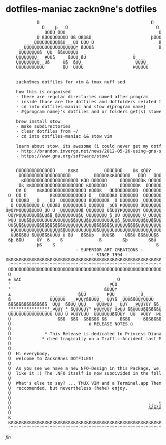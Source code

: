 dotfiles-maniac zackn9ne's dotfiles
===============
<pre>
            Ü                                           Ü           Ü
              Ü    þ   Ü                                  Ü   Ü    Û
               ÛÛÜÜ ÜÜÛ                                    ÛÛÛÜÜ ÜÛÝþ
            Ü ßÜÛÛÛÛÛÛÜÜ Üß ÜßßßÜ                       þÜÜÜÛÛÛÛÛÛÛÛÜ
           ÜÜÜÜÜÜÜÜÜßßÛ   ÜÛ ÜÛÜ Û                         ßÛÛÛÛÛÛÛÛßß ß
       ÜÜÛÛÛÛÛÛÛÛÛÛÛÛÛÜÜÜÛÛÝ ßÛÛÛß                         ß  ÛÛÛßÜ
     ÜÛÛÛÛÛÛÛß  ÜÜ  ßßÛÛÛÛÛÛ                                 ÞÝ ßÜ ß
    ÜÛÛÛÛÛÛÛ   ÞÛÛß     ßÛÛÛ ßÜ                  Ü           þ
    ÛÛÛÛÛÛÛÛÜ  Üß     Üß  ßÛÛ                     ÛÛÜÜ
    ÛÛÛÛÛÛÛÛÛÛÜ       ßÜ  ÜÛÛÜ                   ÞÛÛÛÛÛ


    zackn9nes dotfiles for vim & tmux nuff sed

    how this is organised
    - there are regular directories named after program
    - inside those are the dotfiles and dotfolders related to program
    - cd into dotfiles-maniac and stow #{program name}
    - #{program name}'s dotfiles and or folders get(s) stowed into their proper places: $HOME

    brew install stow
    - make subdirectories
    - clear dotfiles from ~/
    - cd into dotfiles-maniac && stow vim

    learn about stow, its awesome (i could never get my dotfiles ot symlink)
    - http://brandon.invergo.net/news/2012-05-26-using-gnu-stow-to-manage-your-dotfiles.html 
    - https://www.gnu.org/software/stow/


    ÛÛÛÛÛÛÛÛÛÛÛÛÛÜÜ     ßßßß          ÜÜÜÜÜÜÜ    Ûß ßÛÛÝ     ÜÜÜÜÜÜÜ
     ÛÛÛÛÛÛÛÛÛÛÛÛÛÛÛÛÛÜÜÜ         ÜÛÛÛÛßßßÛÛÛÛÛÜ   ÜÛÛ   ÜÜÛÛÛßßßßÛÛÛÛÜÜ
      ßÛÛÛÛÛÛÛÛÛÛÛÛÛÛÛÛÛÛÛÛÜ ßÜÜ ÜÛÛÛÛÛ     ÛÛÛÛÛÛÜÛÛß ÜÛÛÛÛÛ      ÛÛÛÛÛÛÜ
     Üß ßßÛÛÛÛÛÛÛÛÛÛÛÛÛÛÛÛÛÛÛÜ ßÛÛÛÛÛÛÜ     ÛÛÛÛÛÛÛß  ÛÛÛÛÛÛ   ÜÛÛÛÜÛÛÛÛÛÛ
    Üß Ü    ßßßÛÛÛÛÛÛÛÛÛÛÛÛÛÛÛÜ ßÛÛÛß   ÜÜÜÛÛÛÛÛÛÛÛ  ÛÛÛÛÛÛÛ  ÛÛßÛÛÛÛÛÛÛÛß
 Ü  ÛÜ Ü         ßßÛÛÛÛÛÛÛÛÛÛÛÛ Ü   ÜÜÛÛÛßß ÛÛÛÛÛÛÛ  ÛÛÛÛÛÛÛ  Û   ßßßßßß     Üþ
  Û ÛÛÜßÛ   Ü    ÜÜ  ÛÛÛÛÛÛÛÛÛÛ ßÜÛÛÛÛÛß  Ü ÛÛÛÛÛÛÛ  ÛÛÛÛÛÛÛ Ü ß     ÜÛÛÜ Ü Û Ü
  Û ÛÛÛÜßÛÜÛÜ Ü ÛÛÛßÜ ÛÛÛÛÛÛÛÛß ÛÛÛÛÛÛ  þÛß ÞÛÛÛÛÛÛ ÜÛÛÛÛÛÛÛÛ ÛÜßþÜÝÛßÜ ÞÛ ÛÛÛ
ÜÞÛÝÞÛÛÛÜßÛÛÛÛ ÛÛ Ü  ÜÛÛÛÛÛÛÛß ÛÛÛÛÛÛÛ ÛßÜÛÝÞÛÛÛÛÛÛÝ ÛÛÛÛÛÛÛÛÜßßÛÛÛÜß ÜÛß Ü ÛÛÝ
 ÛÛÝÞÛÛÛÛÛÜÜßßÜÜßß ßÜÛÛÛÛÛÛÛßÜ ÛÛÛÛÛÛÛÜ ß ÛÛ ÛÛÛÛÛÛÛ Ü ÛÛÛÛÛÛÛÛÛÜÜÜÜÜÛÛÛßÜÛßÜÛ
 ÞÛÛ ÛÛÛßßÛÛÛÛÜÜÜÜÛÛÛÛÛÛÛßßÜÛÛÜßÛÛÛÛÛÛÛÛÛÛÛß ßÛÛÛÛÛÛÛßÜÜßßÛÛÛÛÛÛÛÛÛÛÛßß ÛßÜÛÛÝ
 ÜÛßÜßßÜÛÛÜÜßßßßßßßßßßÜÜÜÛÛÛÛÛÛÛÜÜßßßßßßßÜÜÛÛÛÜßßßßÜÜÛÛÛÛÛÜÜßßßßßßßÜÜÛÜßÜÛÛÛÛÛ
  ÞÛÛÛÛÛÛÛÛÛÛÛÛÛÛÛÛÛÛßßÛÛÛÛÛÛÛÛÛÛÛÛßÛÛÛÛÛÛÛÛÛÛÛÛÛÛÛÛÛÛÛÛÛÛÛÛÛÛÛÛÛÛÛÛÛÛÛÛÛÛÛÛÛÛ
  ÛÛßßßßÜ ßÛÛÛßßßÛÛÛÜ Ü ßÜ   ßßßÜþ   ÛÛÛßß    ÛßßÜ ßßßÛÛÛßß  ßßÛÛß  ßßÛÛß ÜßßÛÝ
 ßþ ßßÜ     ÛÝ  ß    ß              ß        ßþ        ßßÛ       ß     ß      ß
            þß    ß                                       ß        .Hetero/Sac.
                           - SUPERIOR ART CREATIONS -
                                 - SINCE 1994 -
ßßßßßßßßßßßßßßßßßßßßßßßßßßßßßßßßßßßßßßßßßßßßßßßßßßßßßßßßßßßßßßßßßßßßßßßßßßßßßß
 °°°°°°°°°°°°°°°°°°°°°°°°°°°°°°°°°°°°°°°°°°°°°°°°°°°°°°°°°°°°°°°°°°°°°°°°°°°°°°
 ÜÜÜÜÜÜÜÜÜÜÜÜÜÜÜÜÜÜÜÜÜÜÜÜÜÜÜÜÜÜÜÜÜÜÜÜÜÜÜÜÜÜÜÜÜÜÜÜÜÜÜÜÜÜÜÜÜÜÜÜÜÜÜÜÜÜÜÜÜÜÜÜÜÜÜÜÜÜ
 Ü                                                                            Ü
 ± SAC                                     Ü                                  ±
 °                                      ÞÛÛ                                   °
 °                                    ßÜÛÛÝ                                   °
 ±                          ßÜÜ        ÞÛÛ          Ü                     SAC ±
 ß               ÜÛÛÛÜÜ    ÞÛÛÝßßÜÜÜ   ÛÛÝß  ÜÜÜßßÛÛÝÛÛÜÜ                     ß
 ßßßßßßßßßßßßßßß  ÛÛÛ  ßßÜÜ ÛÛÛ    ÛÛÛÞÛÛ   ÛÛÝ   ÞÛÛÝÛÝ ßß ßßßßßßßßßßßßßßßßßßß
 °°°°°°°°°°°°°°°° ÞÛÛÝ ° ßÛÛÛÛÛÝ° ÞÛÛÝÛÛÝ ÜÞÛÛ ßßÜÜÛÛßßßßßßÛÛÛÝ°°°°°°°°°°°°°°°°
 ÜÜÜÜÜÜÜÜÜÜÜÜÜÜÜÜÜ ÛÛÛ Ü ÞÛÛÝÛÛÛ  ÛÛÛÛÛÛÛßßÛÛÝ  ÜÜ  ÞÛÛÝ  ÞÛÛÛ ÜÜÜÜÜÜÜÜÜÜÜÜÜÜÜÜ
 Ü                  ßßß  ßßß  ßßßßßß ßß     ßßßß     ßßßßßßßß                 Ü
 Û                              ú RELEASE NOTES ú                             Û
 Û                                                                            Û
 Û             * This Release is dedicated to Princess Diana who *            Û
 Û            * died tragically on a Traffic-Accident last Month. *           Û
 Û                                                                            Û
 Û                                                                            Û
 Û  Hi everybody,                                                             Û
 Û  welcome to Zackn9nes DOTFILES!                                            Û
 Û                                                                            Û
 Û  As you see we have a new NFO-Design in this Package, we hope you like     Û
 Û  like it :) The .NFO itself is now subdivided in the following Parts:      Û
 Û                                                                            Û
 Û  What's else to say? ... TMUX VIM and a Terminal.app Theme, Ubuntu font    Û
 Û  reccomended, but nevertheless (hehe) enjoy.                               Û
 Û                                                                            Û
 Û                                                                            Û
 Û                                                     ... the zackn9ne Team  Û
 Û                                                     ÄÄÄÄÄÄÄÄÄÄÄÄÄÄÄÄÄÄÄÄÄ  Û
 Û                                                                            Û
 ß                                                                            ß
 ßßßßßßßßßßßßßßßßßßßßßßßßßßßßßßßßßßßßßßßßßßßßßßßßßßßßßßßßßßßßßßßßßßßßßßßßßßßßßß
 °°°°°°°°°°°°°°°°°°°°°°°°°°°°°°°°°°°°°°°°°°°°°°°°°°°°°°°°°°°°°°°°°°°°°°°°°°°°°°
</pre>


*fin*
